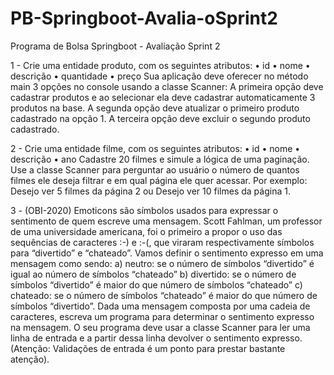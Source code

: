 # PB-Springboot-Avalia-oSprint2
Programa de Bolsa Springboot - Avaliação Sprint 2

1 - Crie uma entidade produto, com os seguintes atributos:
• id
• nome
• descrição
• quantidade
• preço
Sua aplicação deve oferecer no método main 3 opções no console usando a classe
Scanner:
A primeira opção deve cadastrar produtos e ao selecionar ela deve cadastrar
automaticamente 3 produtos na base.
A segunda opção deve atualizar o primeiro produto cadastrado na opção 1.
A terceira opção deve excluir o segundo produto cadastrado.

2 - Crie uma entidade filme, com os seguintes atributos:
• id
• nome
• descrição
• ano
Cadastre 20 filmes e simule a lógica de uma paginação. Use a classe Scanner para
perguntar ao usuário o número de quantos filmes ele deseja filtrar e em qual página
ele quer acessar. Por exemplo: Desejo ver 5 filmes da página 2 ou Desejo ver 10
filmes da página 1.

3 - (OBI-2020) Emoticons são símbolos usados para expressar o sentimento de quem
escreve uma mensagem. Scott Fahlman, um professor de uma universidade
americana, foi o primeiro a propor o uso das sequências de caracteres :-) e :-(, que viraram respectivamente símbolos para “divertido” e “chateado”. Vamos definir o
sentimento expresso em uma mensagem como sendo:
a) neutro: se o número de símbolos “divertido” é igual ao número de símbolos
“chateado”
b) divertido: se o número de símbolos “divertido” é maior do que número de
símbolos “chateado”
c) chateado: se o número de símbolos “chateado” é maior do que número de
símbolos “divertido”.
Dada uma mensagem composta por uma cadeia de caracteres, escreva um programa
para determinar o sentimento expresso na mensagem. O seu programa deve usar a
classe Scanner para ler uma linha de entrada e a partir dessa linha devolver o
sentimento expresso. (Atenção: Validações de entrada é um ponto para prestar
bastante atenção).

